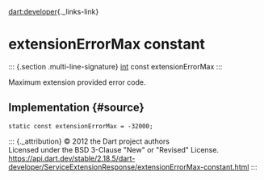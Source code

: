 [dart:developer](../../dart-developer/dart-developer-library){._links-link}

extensionErrorMax constant
==========================

::: {.section .multi-line-signature}
[int](../../dart-core/int-class) const extensionErrorMax
:::

Maximum extension provided error code.

Implementation {#source}
--------------

``` {.language-dart data-language="dart"}
static const extensionErrorMax = -32000;
```

::: {._attribution}
© 2012 the Dart project authors\
Licensed under the BSD 3-Clause \"New\" or \"Revised\" License.\
<https://api.dart.dev/stable/2.18.5/dart-developer/ServiceExtensionResponse/extensionErrorMax-constant.html>
:::
